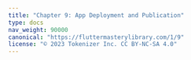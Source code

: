 ```yaml
---
title: "Chapter 9: App Deployment and Publication"
type: docs
nav_weight: 90000
canonical: "https://fluttermasterylibrary.com/1/9"
license: "© 2023 Tokenizer Inc. CC BY-NC-SA 4.0"
---
```

